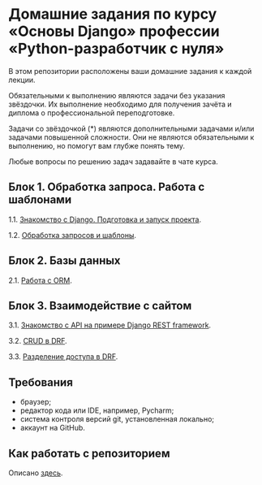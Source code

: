 # Домашние задания по курсу «Основы Django» профессии «Python-разработчик с нуля»

В этом репозитории расположены ваши домашние задания к каждой лекции. 

Обязательными к выполнению являются задачи без указания звёздочки. Их выполнение необходимо для получения зачёта и диплома о профессиональной переподготовке.

Задачи со звёздочкой (*) являются дополнительными задачами и/или задачами повышенной сложности. Они не являются обязательными к выполнению, но помогут вам глубже понять тему.

Любые вопросы по решению задач задавайте в чате курса.

## Блок 1. Обработка запроса. Работа с шаблонами

1.1. [Знакомство с Django. Подготовка и запуск проекта](1.1/).  

1.2. [Обработка запросов и шаблоны](1.2/).

## Блок 2. Базы данных

2.1. [Работа с ORM](2.1/).

## Блок 3. Взаимодействие с сайтом

3.1. [Знакомство с API на примере Django REST framework](3.1/).

3.2. [CRUD в DRF](3.2/).

3.3. [Разделение доступа в DRF](3.3/).

## Требования

- браузер;
- редактор кода или IDE, например, Pycharm;
- система контроля версий git, установленная локально;
- аккаунт на GitHub.

## Как работать с репозиторием

Описано [здесь](./HOW_TO_WORK.md).
